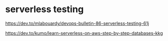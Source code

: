 # serverless testing

https://dev.to/mlabouardy/devops-bulletin-86-serverless-testing-61j

https://dev.to/kumo/learn-serverless-on-aws-step-by-step-databases-kkg